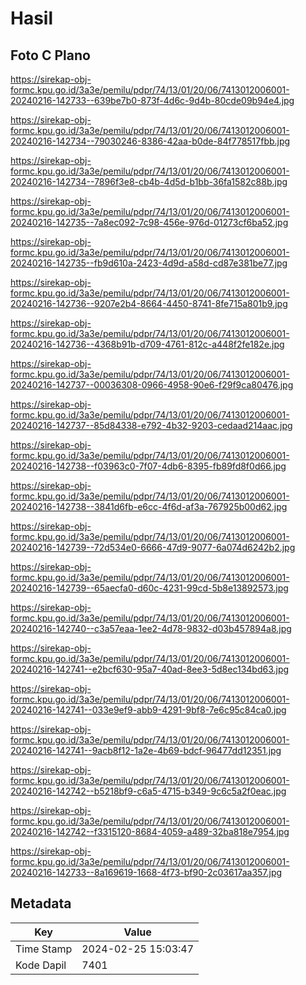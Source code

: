 # Hasil

## Foto C Plano

https://sirekap-obj-formc.kpu.go.id/3a3e/pemilu/pdpr/74/13/01/20/06/7413012006001-20240216-142733--639be7b0-873f-4d6c-9d4b-80cde09b94e4.jpg

https://sirekap-obj-formc.kpu.go.id/3a3e/pemilu/pdpr/74/13/01/20/06/7413012006001-20240216-142734--79030246-8386-42aa-b0de-84f778517fbb.jpg

https://sirekap-obj-formc.kpu.go.id/3a3e/pemilu/pdpr/74/13/01/20/06/7413012006001-20240216-142734--7896f3e8-cb4b-4d5d-b1bb-36fa1582c88b.jpg

https://sirekap-obj-formc.kpu.go.id/3a3e/pemilu/pdpr/74/13/01/20/06/7413012006001-20240216-142735--7a8ec092-7c98-456e-976d-01273cf6ba52.jpg

https://sirekap-obj-formc.kpu.go.id/3a3e/pemilu/pdpr/74/13/01/20/06/7413012006001-20240216-142735--fb9d610a-2423-4d9d-a58d-cd87e381be77.jpg

https://sirekap-obj-formc.kpu.go.id/3a3e/pemilu/pdpr/74/13/01/20/06/7413012006001-20240216-142736--9207e2b4-8664-4450-8741-8fe715a801b9.jpg

https://sirekap-obj-formc.kpu.go.id/3a3e/pemilu/pdpr/74/13/01/20/06/7413012006001-20240216-142736--4368b91b-d709-4761-812c-a448f2fe182e.jpg

https://sirekap-obj-formc.kpu.go.id/3a3e/pemilu/pdpr/74/13/01/20/06/7413012006001-20240216-142737--00036308-0966-4958-90e6-f29f9ca80476.jpg

https://sirekap-obj-formc.kpu.go.id/3a3e/pemilu/pdpr/74/13/01/20/06/7413012006001-20240216-142737--85d84338-e792-4b32-9203-cedaad214aac.jpg

https://sirekap-obj-formc.kpu.go.id/3a3e/pemilu/pdpr/74/13/01/20/06/7413012006001-20240216-142738--f03963c0-7f07-4db6-8395-fb89fd8f0d66.jpg

https://sirekap-obj-formc.kpu.go.id/3a3e/pemilu/pdpr/74/13/01/20/06/7413012006001-20240216-142738--3841d6fb-e6cc-4f6d-af3a-767925b00d62.jpg

https://sirekap-obj-formc.kpu.go.id/3a3e/pemilu/pdpr/74/13/01/20/06/7413012006001-20240216-142739--72d534e0-6666-47d9-9077-6a074d6242b2.jpg

https://sirekap-obj-formc.kpu.go.id/3a3e/pemilu/pdpr/74/13/01/20/06/7413012006001-20240216-142739--65aecfa0-d60c-4231-99cd-5b8e13892573.jpg

https://sirekap-obj-formc.kpu.go.id/3a3e/pemilu/pdpr/74/13/01/20/06/7413012006001-20240216-142740--c3a57eaa-1ee2-4d78-9832-d03b457894a8.jpg

https://sirekap-obj-formc.kpu.go.id/3a3e/pemilu/pdpr/74/13/01/20/06/7413012006001-20240216-142741--e2bcf630-95a7-40ad-8ee3-5d8ec134bd63.jpg

https://sirekap-obj-formc.kpu.go.id/3a3e/pemilu/pdpr/74/13/01/20/06/7413012006001-20240216-142741--033e9ef9-abb9-4291-9bf8-7e6c95c84ca0.jpg

https://sirekap-obj-formc.kpu.go.id/3a3e/pemilu/pdpr/74/13/01/20/06/7413012006001-20240216-142741--9acb8f12-1a2e-4b69-bdcf-96477dd12351.jpg

https://sirekap-obj-formc.kpu.go.id/3a3e/pemilu/pdpr/74/13/01/20/06/7413012006001-20240216-142742--b5218bf9-c6a5-4715-b349-9c6c5a2f0eac.jpg

https://sirekap-obj-formc.kpu.go.id/3a3e/pemilu/pdpr/74/13/01/20/06/7413012006001-20240216-142742--f3315120-8684-4059-a489-32ba818e7954.jpg

https://sirekap-obj-formc.kpu.go.id/3a3e/pemilu/pdpr/74/13/01/20/06/7413012006001-20240216-142733--8a169619-1668-4f73-bf90-2c03617aa357.jpg


## Metadata

| Key        | Value               |
| ---------- | ------------------- |
| Time Stamp | 2024-02-25 15:03:47 |
| Kode Dapil | 7401                |



